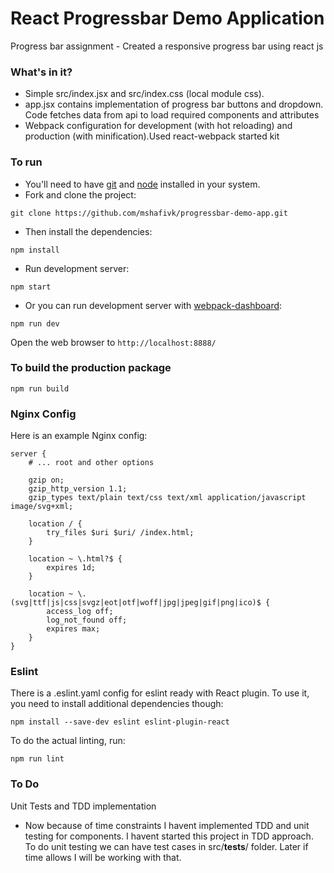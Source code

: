 # React Progressbar Demo Application
Progress bar assignment - Created a responsive progress bar using react js

### What's in it?

* Simple src/index.jsx and src/index.css (local module css).
* app.jsx contains implementation of progress bar buttons and dropdown. Code fetches data from api to load required components and attributes
* Webpack configuration for development (with hot reloading) and production (with minification).Used react-webpack started kit

### To run

* You'll need to have [git](https://git-scm.com/) and [node](https://nodejs.org/en/) installed in your system.
* Fork and clone the project:

```
git clone https://github.com/mshafivk/progressbar-demo-app.git
```

* Then install the dependencies:

```
npm install
```

* Run development server:

```
npm start
```

* Or you can run development server with [webpack-dashboard](https://github.com/FormidableLabs/webpack-dashboard):

```
npm run dev
```

Open the web browser to `http://localhost:8888/`

### To build the production package

```
npm run build
```

### Nginx Config

Here is an example Nginx config:
```
server {
	# ... root and other options

	gzip on;
	gzip_http_version 1.1;
	gzip_types text/plain text/css text/xml application/javascript image/svg+xml;

	location / {
		try_files $uri $uri/ /index.html;
	}

	location ~ \.html?$ {
		expires 1d;
	}

	location ~ \.(svg|ttf|js|css|svgz|eot|otf|woff|jpg|jpeg|gif|png|ico)$ {
		access_log off;
		log_not_found off;
		expires max;
	}
}
```

### Eslint
There is a .eslint.yaml config for eslint ready with React plugin.
To use it, you need to install additional dependencies though:

```
npm install --save-dev eslint eslint-plugin-react
```

To do the actual linting, run:

```
npm run lint
```
### To Do
Unit Tests and TDD implementation

* Now because of time constraints I havent implemented TDD and unit testing for components. I havent started this project in TDD approach. To do unit testing we can have test cases in src/__tests__/ folder. Later if time allows I will be working with that. 
